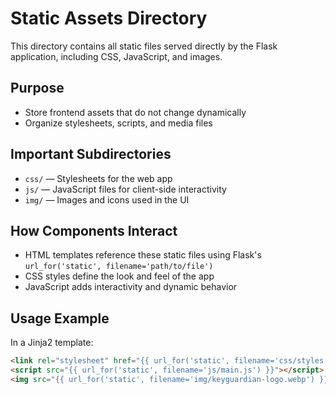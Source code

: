 # Static Assets Directory

This directory contains all static files served directly by the Flask application, including CSS, JavaScript, and images.

## Purpose
- Store frontend assets that do not change dynamically
- Organize stylesheets, scripts, and media files

## Important Subdirectories
- `css/` — Stylesheets for the web app
- `js/` — JavaScript files for client-side interactivity
- `img/` — Images and icons used in the UI

## How Components Interact
- HTML templates reference these static files using Flask's `url_for('static', filename='path/to/file')`
- CSS styles define the look and feel of the app
- JavaScript adds interactivity and dynamic behavior

## Usage Example

In a Jinja2 template:

```html
<link rel="stylesheet" href="{{ url_for('static', filename='css/styles.css') }}">
<script src="{{ url_for('static', filename='js/main.js') }}"></script>
<img src="{{ url_for('static', filename='img/keyguardian-logo.webp') }}" alt="Logo">
